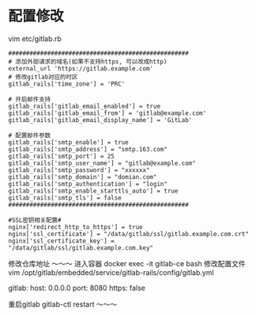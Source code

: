 # 配置修改
vim etc/gitlab.rb
~~~
###################################################
# 添加外部请求的域名(如果不支持https, 可以改成http)
external_url 'https://gitlab.example.com'
# 修改gitlab对应的时区 
gitlab_rails['time_zone'] = 'PRC'

# 开启邮件支持 
gitlab_rails['gitlab_email_enabled'] = true
gitlab_rails['gitlab_email_from'] = 'gitlab@example.com'
gitlab_rails['gitlab_email_display_name'] = 'GitLab'

# 配置邮件参数
gitlab_rails['smtp_enable'] = true
gitlab_rails['smtp_address'] = "smtp.163.com"
gitlab_rails['smtp_port'] = 25
gitlab_rails['smtp_user_name'] = "gitlab@example.com"
gitlab_rails['smtp_password'] = "xxxxxx"
gitlab_rails['smtp_domain'] = "domian.com"
gitlab_rails['smtp_authentication'] = "login"
gitlab_rails['smtp_enable_starttls_auto'] = true
gitlab_rails['smtp_tls'] = false        
###################################################

#SSL密钥相关配置#
nginx['redirect_http_to_https'] = true
nginx['ssl_certificate'] = "/data/gitlab/ssl/gitlab.example.com.crt"
nginx['ssl_certificate_key'] = "/data/gitlab/ssl/gitlab.example.com.key"
~~~

修改仓库地址
～～～
进入容器
docker exec -it gitlab-ce bash
修改配置文件
vim /opt/gitlab/embedded/service/gitlab-rails/config/gitlab.yml

gitlab:
  host: 0.0.0.0
  port: 8080
  https: false
  
重启gitlab
gitlab-ctl restart
～～～



